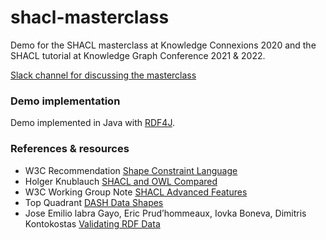 # shacl-masterclass
Demo for the SHACL masterclass at Knowledge Connexions 2020 and the SHACL tutorial at Knowledge Graph Conference 2021 & 2022.

[Slack channel for discussing the masterclass](https://knowledgeconnexions.slack.com/archives/C01F4L9J9UJ)

### Demo implementation
Demo implemented in Java with [RDF4J](https://rdf4j.org/documentation/programming/shacl/). 

### References & resources
* W3C Recommendation [Shape Constraint Language](https://www.w3.org/TR/shacl/)
* Holger Knublauch [SHACL and OWL Compared](https://spinrdf.org/shacl-and-owl.html)
* W3C Working Group Note [SHACL Advanced Features](https://w3c.github.io/shacl/shacl-af/)
* Top Quadrant [DASH Data Shapes](http://datashapes.org/)
* Jose Emilio labra Gayo, Eric Prud’hommeaux, Iovka Boneva, Dimitris Kontokostas [Validating RDF Data](https://book.validatingrdf.com/)
